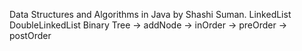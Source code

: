 Data Structures and Algorithms in Java by Shashi Suman.
LinkedList
DoubleLinkedList
Binary Tree -> addNode 
            -> inOrder
            -> preOrder
            -> postOrder
